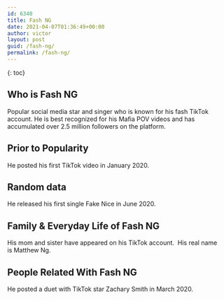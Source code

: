 ```yaml
---
id: 6340
title: Fash NG
date: 2021-04-07T01:36:49+00:00
author: victor
layout: post
guid: /fash-ng/
permalink: /fash-ng/
---
```



{: toc}


## Who is Fash NG



Popular social media star and singer who is known for his fash TikTok account. He is best recognized for his Mafia POV videos and has accumulated over 2.5 million followers on the platform. 

                
                
                
## Prior to Popularity



He posted his first TikTok video in January 2020. 

                
                
                
## Random data



He released his first single Fake Nice in June 2020. 

                
                
                
## Family & Everyday Life of Fash NG



His mom and sister have appeared on his TikTok account.  His real name is Matthew Ng.

                
                
                
## People Related With Fash NG



He posted a duet with TikTok star Zachary Smith in March 2020.   

                
              
            
          
          
          